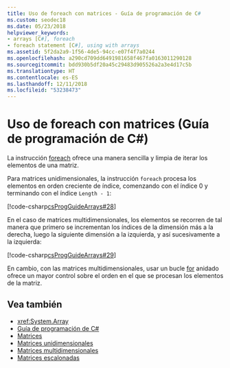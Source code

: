 ```yaml
---
title: Uso de foreach con matrices - Guía de programación de C#
ms.custom: seodec18
ms.date: 05/23/2018
helpviewer_keywords:
- arrays [C#], foreach
- foreach statement [C#], using with arrays
ms.assetid: 5f2da2a9-1f56-4de5-94cc-e07f4f7a0244
ms.openlocfilehash: a290cd709dd6491981658f467fa0163011290128
ms.sourcegitcommit: bdd930b5df20a45c29483d905526a2a3e4d17c5b
ms.translationtype: HT
ms.contentlocale: es-ES
ms.lasthandoff: 12/11/2018
ms.locfileid: "53238473"
---
```

# <a name="using-foreach-with-arrays-c-programming-guide"></a>Uso de foreach con matrices (Guía de programación de C#)

La instrucción [foreach](../../language-reference/keywords/foreach-in.md) ofrece una manera sencilla y limpia de iterar los elementos de una matriz.

Para matrices unidimensionales, la instrucción `foreach` procesa los elementos en orden creciente de índice, comenzando con el índice 0 y terminando con el índice `Length - 1`:

[!code-csharp[csProgGuideArrays#28](./codesnippet/CSharp/using-foreach-with-arrays_1.cs)]

En el caso de matrices multidimensionales, los elementos se recorren de tal manera que primero se incrementan los índices de la dimensión más a la derecha, luego la siguiente dimensión a la izquierda, y así sucesivamente a la izquierda:

[!code-csharp[csProgGuideArrays#29](./codesnippet/CSharp/using-foreach-with-arrays_2.cs)]

En cambio, con las matrices multidimensionales, usar un bucle [for](../../language-reference/keywords/for.md) anidado ofrece un mayor control sobre el orden en el que se procesan los elementos de la matriz.

## <a name="see-also"></a>Vea también

- <xref:System.Array>  
- [Guía de programación de C#](../index.md)  
- [Matrices](index.md)  
- [Matrices unidimensionales](single-dimensional-arrays.md)  
- [Matrices multidimensionales](multidimensional-arrays.md)  
- [Matrices escalonadas](jagged-arrays.md)
